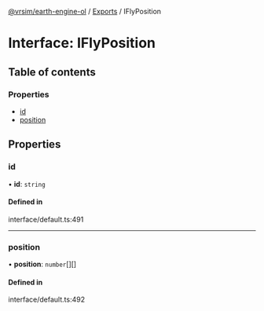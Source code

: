 [@vrsim/earth-engine-ol](../README.md) / [Exports](../modules.md) / IFlyPosition

# Interface: IFlyPosition

## Table of contents

### Properties

- [id](IFlyPosition.md#id)
- [position](IFlyPosition.md#position)

## Properties

### id

• **id**: `string`

#### Defined in

interface/default.ts:491

___

### position

• **position**: `number`[][]

#### Defined in

interface/default.ts:492

